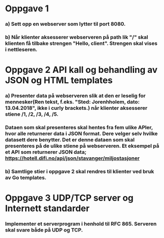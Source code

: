 # Oppgave 1
### a) Sett opp en webserver som lytter til port 8080.
### b) Når klienter aksesserer webserveren på path lik "/" skal klienten få tilbake strengen "Hello, client". Strengen skal vises i nettleseren.


# Oppgave 2 API kall og behandling av JSON og HTML templates
### a) Presenter data på webserveren slik at den er leselig for mennesker(Ren tekst, f.eks. "Sted: Jorenhholem, dato: 13.04.2018", ikke i curly brackets.) når klienter aksesserer stiene /1, /2, /3, /4, /5.


### Dataen som skal presenteres skal hentes fra fem ulike APIer, hvor alle returnerer data i JSON format. Dere velger selv hvilke datasett dere benytter. Det er denne dataen som skal presenteres på de ulike stiene på webserveren. Et eksempel på et API som returnerer JSON data; https://hotell.difi.no/api/json/stavanger/miljostasjoner


### b) Samtlige stier i oppgave 2 skal rendres til klienter ved bruk av Go templates.


# Oppgave 3 UDP/TCP server og Internett standarder
### Implementer et serverprogram i henhold til RFC 865. Serveren skal svare både på UDP og TCP.
